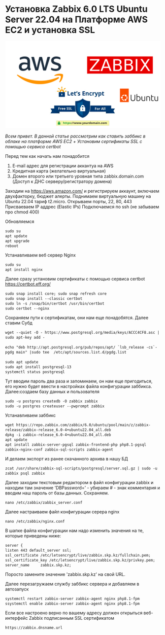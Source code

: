 # Установка Zabbix 6.0 LTS Ubuntu Server 22.04 на Платформе AWS EC2 и установка SSL
![thb](https://github.com/vprimin/pub/blob/main/Manuals/images/awszabbix.jpg)

*Всем привет. В данной статье рассмотрим как ставить заббикс в облаке на платформе AWS EC2 + Установим сертификаты SSL c помощью сервиса certbot*
 
Перед тем как начать нам понадобится
1. E-mail адрес для регистрации аккантуа на AWS
2. Кредитная карта (желательно виртуальная)
3. Домен второго или третьего уровная типа zabbix.domain.com (Доступ к ДНС серверу/регистратору домена)

Заходим на https://aws.amazon.com/ и регистрируем аккаунт, включаем двухфакторку, бюджет алерты.
Поднимаем виртуальную машину на Ubuntu 22.04 тариф t2.micro. Открываем порты, 22, 80, 443
Присваеваем IP аддрес (Elastic IPs)
Подключаемся по ssh (не забываем про chmod 400)

Обновляемся
```
sudo su
apt update
apt upgrade
reboot
```
Устанавливаем веб сервер Nginx
```
sudo su
apt install nginx
```
Далее сразу установим сертификаты с помощью сервиса certbot
https://certbot.eff.org/

```
sudo snap install core; sudo snap refresh core
sudo snap install --classic certbot
sudo ln -s /snap/bin/certbot /usr/bin/certbot
sudo certbot --nginx
```
Сохраняем пути к сертификатам, они нам еще понадобятся.
Далее ставим Субд
```
wget --quiet -O - https://www.postgresql.org/media/keys/ACCC4CF8.asc | sudo apt-key add -

echo "deb http://apt.postgresql.org/pub/repos/apt/ `lsb_release -cs`-pgdg main" |sudo tee  /etc/apt/sources.list.d/pgdg.list

sudo apt update
sudo apt install postgresql-13
systemctl status postgresql 
```
Тут вводим пароль два раза и запоминаем, он нам еще пригодиться, его нужно будет ввести в настройках файла конфигурации заббикса. 
Далее:создаем базу данных и пользователя
```
sudo -u postgres createdb -O zabbix zabbix
sudo -u postgres createuser --pwprompt zabbix
```
Устанавливаем заббикс
```
wget https://repo.zabbix.com/zabbix/6.0/ubuntu/pool/main/z/zabbix-release/zabbix-release_6.0-4+ubuntu22.04_all.deb
dpkg -i zabbix-release_6.0-4+ubuntu22.04_all.deb
apt update
apt install zabbix-server-pgsql zabbix-frontend-php php8.1-pgsql zabbix-nginx-conf zabbix-sql-scripts zabbix-agent
```
И делаем экспорт из ранее скачанного архива в нашу БД
```
zcat /usr/share/zabbix-sql-scripts/postgresql/server.sql.gz | sudo -u zabbix psql zabbix
```
Далее заходим текстовым редактором в файл конфигурации zabbix и находим там значение 'DBPassword=' - убираем # - знак комментария и вводим наш пароль от базы данных. Сохраняем. 
```
nano /etc/zabbix/zabbix_server.conf 
```
Далее настраиваем файл конфигурации серера nginx 
```
nano /etc/zabbix/nginx.conf 
```
В шапке файла конфигурации нам надо изменить значения на те, которые приведены ниже:
```
server {
listen 443 default_server ssl;
ssl_certificate /etc/letsencrypt/live/zabbix.skp.kz/fullchain.pem;
ssl_certificate_key /etc/letsencrypt/live/zabbix.skp.kz/privkey.pem;
server_name     zabbix.skp.kz;
```
Поросто замените значение 'zabbix.skp.kz' на свой URL.

Далее перезагружаем службу заббикс сервера и добавляем в автозапуск 
```
systemctl restart zabbix-server zabbix-agent nginx php8.1-fpm
ssystemctl enable zabbix-server zabbix-agent nginx php8.1-fpm
```
Если все настроено верно по вашему адресу должен открыться веб-интерфейс Zabbix подписанным SSL сертификатом 
```
https://zabbix.dnsname.url
```
